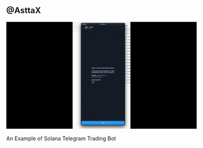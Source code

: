 ## @AsttaX

![](https://raw.githubusercontent.com/aasumitro/aasumitro/refs/heads/master/projects/previews/asttax.gif)

An Example of Solana Telegram Trading Bot

